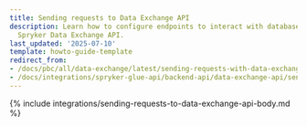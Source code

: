 ```yaml
---
title: Sending requests to Data Exchange API
description: Learn how to configure endpoints to interact with databases using the
  Spryker Data Exchange API.
last_updated: '2025-07-10'
template: howto-guide-template
redirect_from:
- /docs/pbc/all/data-exchange/latest/sending-requests-with-data-exchange-api.html
- /docs/integrations/spryker-glue-api/backend-api/data-exchange-api/sending-requests-with-data-exchange-api.html
---
```


{% include integrations/sending-requests-to-data-exchange-api-body.md %}
